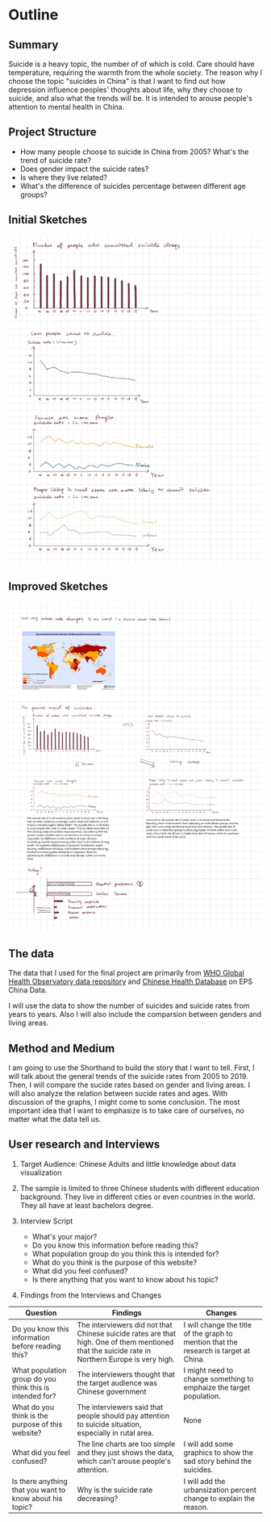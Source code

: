 # Outline

## Summary

Suicide is a heavy topic, the number of of which is cold. Care should have temperature, requiring the warmth from the whole society. The reason why I choose the topic "suicides in China" is that I want to find out how depression influence peoples' thoughts about life, why they choose to suicide, and also what the trends will be. It is intended to arouse people's attention to mental health in China.

## Project Structure

- How many people choose to suicide in China from 2005? What's the trend of suicide rate?
- Does gender impact the suicide rates?
- Is where they live related?
- What's the difference of suicides percentage between different age groups?

## Initial Sketches

![sketches](InitialSketches.jpeg)

## Improved Sketches

![sketches](InitialSketches-2.jpg)


## The data

The data that I used for the final project are primarily from [WHO Global Health Observatory data repository](https://apps.who.int/gho/data/view.main.MHSUICIDEv?lang=en) and [Chinese Health Database](http://www.epschinadata.com/data-resource.html) on EPS China Data.

I will use the data to show the number of suicides and suicide rates from years to years. Also I will also include the comparsion between genders and living areas.

## Method and Medium

I am going to use the Shorthand to build the story that I want to tell. First, I will talk about the general trends of the suicide rates from 2005 to 2019. Then, I will compare the sucide rates based on gender and living areas. I will also analyze the relation between sucide rates and ages. With discussion of the graphs, I might come to some conclusion. The most important idea that I want to emphasize is to take care of ourselves, no matter what the data tell us.

## User research and Interviews

1. Target Audience: Chinese Adults and little knowledge about data visualization

2. The sample is limited to three Chinese students with different education background. They live in different cities or even countries in the world. They all have at least bachelors degree.

3. Interview Script

    - What's your major?
    - Do you know this information before reading this?
    - What population group do you think this is intended for?
    - What do you think is the purpose of this website?
    - What did you feel confused?
    - Is there anything that you want to know about his topic?

4. Findings from the Interviews and Changes

| Question                                                  | Findings           | Changes |
| -------------                                             |-------------   | -----|
| Do you know this information before reading this?         | The interviewers did not that Chinese suicide rates are that high. One of them mentioned that the suicide rate in Northern Europe is very high.  | I will change the title of the graph to mention that the research is target at China. |
| What population group do you think this is intended for?  | The interviewers thought that the target audience was Chinese government     | I might need to change something to emphaize the target population. |
| What do you think is the purpose of this website?         | The interviewers said that people should pay attention to suicide situation, especially in rutal area.| None|
| What did you feel confused?                               | The line charts are too simple and they just shows the data, which can't arouse people's attention. | I will add some graphics to show the sad story behind the suicides. |
| Is there anything that you want to know about his topic?  | Why is the suicide rate decreasing?    | I will add the urbansization percent change to explain the reason. |